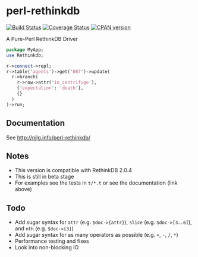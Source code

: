 # perl-rethinkdb

[![Build Status](https://travis-ci.org/njlg/perl-rethinkdb.svg?branch=master)](https://travis-ci.org/njlg/perl-rethinkdb)
[![Coverage Status](https://coveralls.io/repos/njlg/perl-rethinkdb/badge.svg?branch=master)](https://coveralls.io/r/njlg/perl-rethinkdb?branch=master)
[![CPAN version](https://badge.fury.io/pl/Rethinkdb.svg)](https://metacpan.org/pod/Rethinkdb)

A Pure-Perl RethinkDB Driver

```perl
package MyApp;
use Rethinkdb;

r->connect->repl;
r->table('agents')->get('007')->update(
  r->branch(
    r->row->attr('in_centrifuge'),
    {'expectation': 'death'},
    {}
  )
)->run;
```

## Documentation
See http://njlg.info/perl-rethinkdb/

## Notes

* This version is compatible with RethinkDB 2.0.4
* This is still in beta stage
* For examples see the tests in `t/*.t` or see the documentation (link above)

## Todo

* Add sugar syntax for `attr` (e.g. `$doc->{attr}`), `slice` (e.g. `$doc->[3..6]`), and `nth` (e.g. `$doc->[3]`)
* Add sugar syntax for as many operators as possible (e.g. `+`, `-`, `/`, `*`)
* Performance testing and fixes
* Look into non-blocking IO
